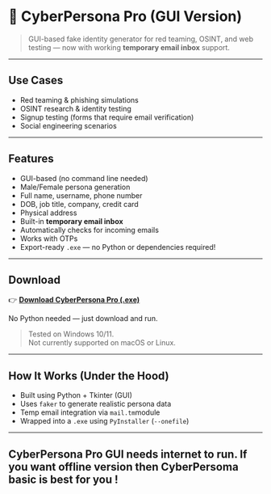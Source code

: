 # 🧠 CyberPersona Pro (GUI Version)

> GUI-based fake identity generator for red teaming, OSINT, and web testing — now with working **temporary email inbox** support.

---

##  Use Cases

-  Red teaming & phishing simulations  
-  OSINT research & identity testing  
-  Signup testing (forms that require email verification)  
-  Social engineering scenarios

---

## Features

-  GUI-based (no command line needed)
-  Male/Female persona generation
- Full name, username, phone number
- DOB, job title, company, credit card
- Physical address
- Built-in **temporary email inbox** 
- Automatically checks for incoming emails
- Works with OTPs
- Export-ready `.exe` — no Python or dependencies required!

---

##  Download

👉 [**Download CyberPersona Pro (.exe)**](https://github.com/invaderAs/CyberPersona-Pro/releases/latest)

No Python needed — just download and run.

>  Tested on Windows 10/11.  
>  Not currently supported on macOS or Linux.

---

##  How It Works (Under the Hood)

- Built using Python + Tkinter (GUI)
- Uses `faker` to generate realistic persona data
- Temp email integration via `mail.tm`module
- Wrapped into a `.exe` using `PyInstaller` (`--onefile`)

---

##  CyberPersona Pro GUI needs internet to run. If you want offline version then CyberPersoma basic is best for you !

